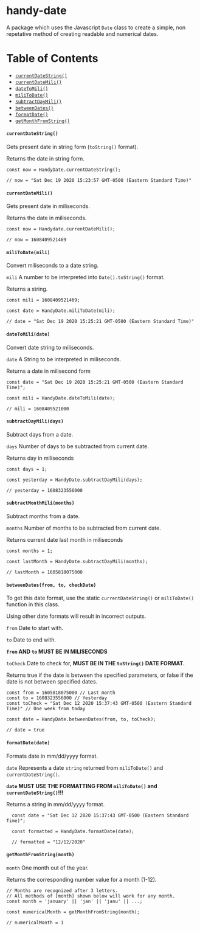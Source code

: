 # handy-date

A package which uses the Javascript `Date` class to create a simple, non repetative method of creating readable and numerical dates.

# Table of Contents

- [`currentDateString()`](#currentdatestring)
- [`currentDateMili()`](#currentdatemili)
- [`dateToMili()`](#datetomili)
- [`miliToDate()`](#militodate)
- [`subtractDayMili()`](#subtractdaymili)
- [`betweenDates()`](#betweendates)
- [`formatDate()`](#formatdate)
- [`getMonthFromString()`](#getmonthfromstring)

#### `currentDateString()`

Gets present date in string form (`toString()` format).

Returns the date in string form.

```
const now = HandyDate.currentDateString();

// now = "Sat Dec 19 2020 15:23:57 GMT-0500 (Eastern Standard Time)"

```

#### `currentDateMili()`

Gets present date in miliseconds.

Returns the date in miliseconds.

```
const now = Handydate.currentDateMili();

// now = 1608409521469
```

#### `miliToDate(mili)`

Convert miliseconds to a date string.

`mili` A number to be interpreted into `Date().toString()` format.

Returns a string.

```
const mili = 1608409521469;

const date = HandyDate.miliToDate(mili);

// date = "Sat Dec 19 2020 15:25:21 GMT-0500 (Eastern Standard Time)"
```

#### `dateToMili(date)`

Convert date string to miliseconds.

`date` A String to be interpreted in miliseconds.

Returns a date in milisecond form

```
const date = "Sat Dec 19 2020 15:25:21 GMT-0500 (Eastern Standard Time)";

const mili = HandyDate.dateToMili(date);

// mili = 1608409521000
```

#### `subtractDayMili(days)`

Subtract days from a date.

`days` Number of days to be subtracted from current date.

Returns day in miliseconds

```
const days = 1;

const yesterday = HandyDate.subtractDayMili(days);

// yesterday = 1608323556000
```

#### `subtractMonthMili(months)`

Subtract months from a date.

`months` Number of months to be subtracted from current date.

Returns current date last month in miliseconds

```
const months = 1;

const lastMonth = HandyDate.subtractDayMili(months);

// lastMonth = 1605818075000
```

#### `betweenDates(from, to, checkDate)`

To get this date format, use the static `currentDateString()` or `miliToDate()` function in this class.

Using other date formats will result in incorrect outputs.

`from` Date to start with.

`to` Date to end with.

**`from` AND `to` MUST BE IN MILISECONDS**

`toCheck` Date to check for, **MUST BE IN THE `toString()` DATE FORMAT.**

Returns true if the date is between the specified parameters, or false if the date is not between specified dates.

```
const from = 1605818075000 // Last month
const to = 1608323556000 // Yesterday
const toCheck = "Sat Dec 12 2020 15:37:43 GMT-0500 (Eastern Standard Time)" // One week from today

const date = HandyDate.betweenDates(from, to, toCheck);

// date = true
```

#### `formatDate(date)`

Formats date in mm/dd/yyyy format.

`date` Represents a date `string` returned from `miliToDate()` and `currentDateString()`.

**`date` MUST USE THE FORMATTING FROM `miliToDate()` and `currentDateString()`!!!**

Returns a string in mm/dd/yyyy format.

```
  const date = "Sat Dec 12 2020 15:37:43 GMT-0500 (Eastern Standard Time)";

  const formatted = HandyDate.formatDate(date);

  // formatted = "12/12/2020"
```

#### `getMonthFromString(month)`

`month` One month out of the year.

Returns the corresponding number value for a month (1-12).

```
// Months are recognized after 3 letters.
// All methods of [month] shown below will work for any month.
const month = 'january' || 'jan' || 'janu' || ...;

const numericalMonth = getMonthFromString(month);

// numericalMonth = 1
```
